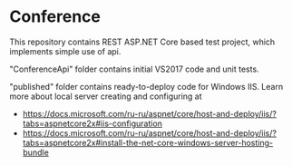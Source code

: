 # Conference

This repository contains REST ASP.NET Core based test project, which implements simple use of api.

"ConferenceApi" folder contains initial VS2017 code and unit tests.

"published" folder contains ready-to-deploy code for Windows IIS. Learn more about local server creating and configuring at
- https://docs.microsoft.com/ru-ru/aspnet/core/host-and-deploy/iis/?tabs=aspnetcore2x#iis-configuration
- https://docs.microsoft.com/ru-ru/aspnet/core/host-and-deploy/iis/?tabs=aspnetcore2x#install-the-net-core-windows-server-hosting-bundle
